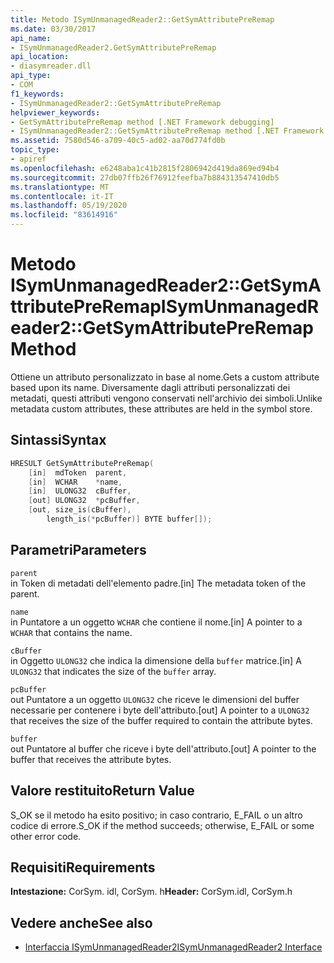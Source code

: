 ```yaml
---
title: Metodo ISymUnmanagedReader2::GetSymAttributePreRemap
ms.date: 03/30/2017
api_name:
- ISymUnmanagedReader2.GetSymAttributePreRemap
api_location:
- diasymreader.dll
api_type:
- COM
f1_keywords:
- ISymUnmanagedReader2::GetSymAttributePreRemap
helpviewer_keywords:
- GetSymAttributePreRemap method [.NET Framework debugging]
- ISymUnmanagedReader2::GetSymAttributePreRemap method [.NET Framework debugging]
ms.assetid: 7580d546-a709-40c5-ad02-aa70d774fd0b
topic_type:
- apiref
ms.openlocfilehash: e6248aba1c41b2815f2806942d419da869ed94b4
ms.sourcegitcommit: 27db07ffb26f76912feefba7b884313547410db5
ms.translationtype: MT
ms.contentlocale: it-IT
ms.lasthandoff: 05/19/2020
ms.locfileid: "83614916"
---
```

# <a name="isymunmanagedreader2getsymattributepreremap-method"></a><span data-ttu-id="4fe2b-102">Metodo ISymUnmanagedReader2::GetSymAttributePreRemap</span><span class="sxs-lookup"><span data-stu-id="4fe2b-102">ISymUnmanagedReader2::GetSymAttributePreRemap Method</span></span>
<span data-ttu-id="4fe2b-103">Ottiene un attributo personalizzato in base al nome.</span><span class="sxs-lookup"><span data-stu-id="4fe2b-103">Gets a custom attribute based upon its name.</span></span> <span data-ttu-id="4fe2b-104">Diversamente dagli attributi personalizzati dei metadati, questi attributi vengono conservati nell'archivio dei simboli.</span><span class="sxs-lookup"><span data-stu-id="4fe2b-104">Unlike metadata custom attributes, these attributes are held in the symbol store.</span></span>  
  
## <a name="syntax"></a><span data-ttu-id="4fe2b-105">Sintassi</span><span class="sxs-lookup"><span data-stu-id="4fe2b-105">Syntax</span></span>  
  
```cpp  
HRESULT GetSymAttributePreRemap(  
    [in]  mdToken  parent,  
    [in]  WCHAR    *name,  
    [in]  ULONG32  cBuffer,  
    [out] ULONG32  *pcBuffer,  
    [out, size_is(cBuffer),  
        length_is(*pcBuffer)] BYTE buffer[]);  
```  
  
## <a name="parameters"></a><span data-ttu-id="4fe2b-106">Parametri</span><span class="sxs-lookup"><span data-stu-id="4fe2b-106">Parameters</span></span>  
 `parent`  
 <span data-ttu-id="4fe2b-107">in Token di metadati dell'elemento padre.</span><span class="sxs-lookup"><span data-stu-id="4fe2b-107">[in] The metadata token of the parent.</span></span>  
  
 `name`  
 <span data-ttu-id="4fe2b-108">in Puntatore a un oggetto `WCHAR` che contiene il nome.</span><span class="sxs-lookup"><span data-stu-id="4fe2b-108">[in] A pointer to a `WCHAR` that contains the name.</span></span>  
  
 `cBuffer`  
 <span data-ttu-id="4fe2b-109">in Oggetto `ULONG32` che indica la dimensione della `buffer` matrice.</span><span class="sxs-lookup"><span data-stu-id="4fe2b-109">[in] A `ULONG32` that indicates the size of the `buffer` array.</span></span>  
  
 `pcBuffer`  
 <span data-ttu-id="4fe2b-110">out Puntatore a un oggetto `ULONG32` che riceve le dimensioni del buffer necessarie per contenere i byte dell'attributo.</span><span class="sxs-lookup"><span data-stu-id="4fe2b-110">[out] A pointer to a `ULONG32` that receives the size of the buffer required to contain the attribute bytes.</span></span>  
  
 `buffer`  
 <span data-ttu-id="4fe2b-111">out Puntatore al buffer che riceve i byte dell'attributo.</span><span class="sxs-lookup"><span data-stu-id="4fe2b-111">[out] A pointer to the buffer that receives the attribute bytes.</span></span>  
  
## <a name="return-value"></a><span data-ttu-id="4fe2b-112">Valore restituito</span><span class="sxs-lookup"><span data-stu-id="4fe2b-112">Return Value</span></span>  
 <span data-ttu-id="4fe2b-113">S_OK se il metodo ha esito positivo; in caso contrario, E_FAIL o un altro codice di errore.</span><span class="sxs-lookup"><span data-stu-id="4fe2b-113">S_OK if the method succeeds; otherwise, E_FAIL or some other error code.</span></span>  
  
## <a name="requirements"></a><span data-ttu-id="4fe2b-114">Requisiti</span><span class="sxs-lookup"><span data-stu-id="4fe2b-114">Requirements</span></span>  
 <span data-ttu-id="4fe2b-115">**Intestazione:** CorSym. idl, CorSym. h</span><span class="sxs-lookup"><span data-stu-id="4fe2b-115">**Header:** CorSym.idl, CorSym.h</span></span>  
  
## <a name="see-also"></a><span data-ttu-id="4fe2b-116">Vedere anche</span><span class="sxs-lookup"><span data-stu-id="4fe2b-116">See also</span></span>

- [<span data-ttu-id="4fe2b-117">Interfaccia ISymUnmanagedReader2</span><span class="sxs-lookup"><span data-stu-id="4fe2b-117">ISymUnmanagedReader2 Interface</span></span>](isymunmanagedreader2-interface.md)
